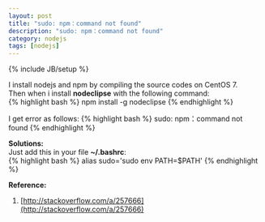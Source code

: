 ```yaml
---
layout: post
title: "sudo: npm：command not found"
description: "sudo: npm：command not found"
category: nodejs
tags: [nodejs]
---
```

{% include JB/setup %}

I install nodejs and npm by compiling the source codes on CentOS 7.     
Then when i install **nodeclipse** with the following command:    
{% highlight bash %}
npm install -g nodeclipse
{% endhighlight %}  

I get error as follows:
{% highlight bash %}
sudo: npm：command not found
{% endhighlight %}  

**Solutions:**   
Just add this in your file  **~/.bashrc**:        
{% highlight bash %}
alias sudo='sudo env PATH=$PATH'
{% endhighlight %}

**Reference:**   
1. [http://stackoverflow.com/a/257666](http://stackoverflow.com/a/257666)

